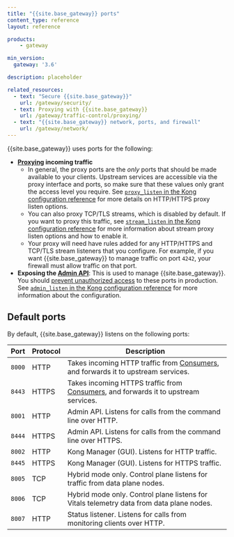 ```yaml
---
title: "{{site.base_gateway}} ports"
content_type: reference
layout: reference

products:
    - gateway

min_version:
  gateway: '3.6'

description: placeholder

related_resources:
  - text: "Secure {{site.base_gateway}}"
    url: /gateway/security/
  - text: Proxying with {{site.base_gateway}}
    url: /gateway/traffic-control/proxying/
  - text: "{{site.base_gateway}} network, ports, and firewall"
    url: /gateway/network/
---
```


<!--Original doc:
http://docs.konghq.com/gateway/latest/production/networking/firewall/
https://docs.konghq.com/gateway/latest/production/networking/default-ports/
-->

{{site.base_gateway}} uses ports for the following:
* **[Proxying](/gateway/traffic-control/proxying/) incoming traffic**
  * In general, the proxy ports are the *only* ports that should be made available to your clients. Upstream services are accessible via the proxy interface and ports, so make sure that these values only grant the access level you require. See [`proxy_listen` in the Kong configuration reference](/gateway/configuration/) for more details on HTTP/HTTPS proxy listen options. 
  * You can also proxy TCP/TLS streams, which is disabled by default. If you want to proxy this traffic, see [`stream_listen` in the Kong configuration reference](/gateway/configuration/) for more information about stream proxy listen options and how to enable it.
  * Your proxy will need have rules added for any HTTP/HTTPS and TCP/TLS stream listeners that you configure. For example, if you want {{site.base_gateway}} to manage traffic on port `4242`, your firewall must allow traffic on that port.
* **Exposing the [Admin API](/api/gateway/admin-ee/)**: This is used to manage {{site.base_gateway}}. You should [prevent unauthorized access](/gateway/secure-the-admin-api/) to these ports in production. See [`admin_listen` in the Kong configuration reference](/gateway/configuration/) for more information about the configuration.

## Default ports

By default, {{site.base_gateway}} listens on the following ports:

| Port                                                                               | Protocol | Description | 
|-----------------------------------------------------------------------------------|---------|------------|
| `8000` | HTTP     | Takes incoming HTTP traffic from [Consumers](/gateway/entities/consumer/), and forwards it to upstream services. | 
| `8443` | HTTPS    | Takes incoming HTTPS traffic from [Consumers](/gateway/entities/consumer/), and forwards it to upstream services. | 
| `8001` | HTTP     | Admin API. Listens for calls from the command line over HTTP. | 
| `8444` | HTTPS    | Admin API. Listens for calls from the command line over HTTPS. | 
| `8002` | HTTP     | Kong Manager (GUI). Listens for HTTP traffic. | 
| `8445` | HTTPS    | Kong Manager (GUI). Listens for HTTPS traffic. | 
| `8005` | TCP     | Hybrid mode only. Control plane listens for traffic from data plane nodes. | 
| `8006` | TCP     | Hybrid mode only. Control plane listens for Vitals telemetry data from data plane nodes. | 
| `8007` | HTTP     | Status listener. Listens for calls from monitoring clients over HTTP. | 

